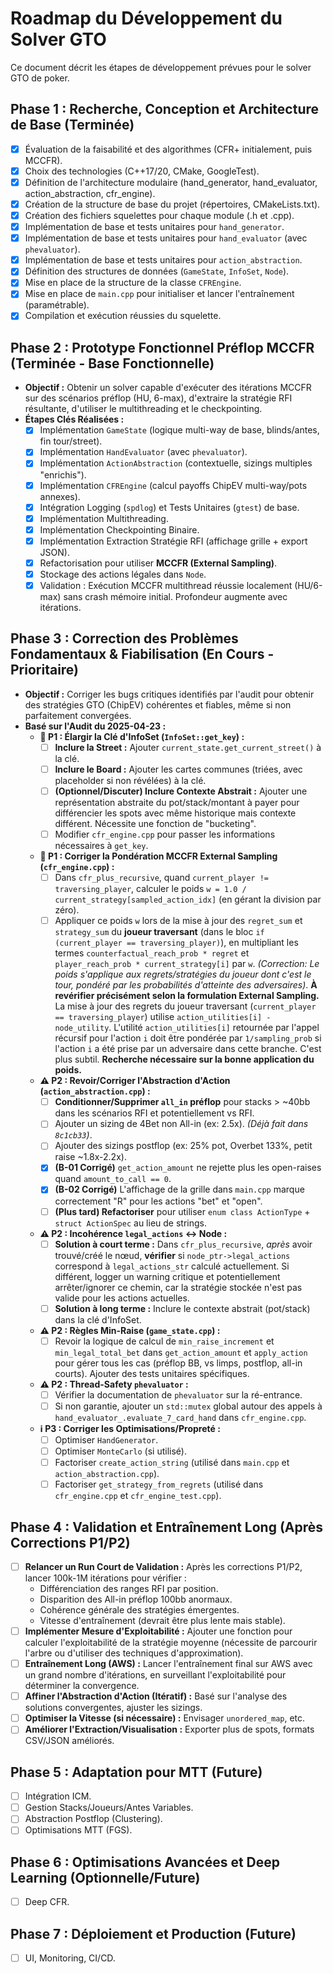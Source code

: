 # Roadmap du Développement du Solver GTO

Ce document décrit les étapes de développement prévues pour le solver GTO de poker.

## Phase 1 : Recherche, Conception et Architecture de Base (Terminée)

*   [x] Évaluation de la faisabilité et des algorithmes (CFR+ initialement, puis MCCFR).
*   [x] Choix des technologies (C++17/20, CMake, GoogleTest).
*   [x] Définition de l'architecture modulaire (hand\_generator, hand\_evaluator, action\_abstraction, cfr\_engine).
*   [x] Création de la structure de base du projet (répertoires, CMakeLists.txt).
*   [x] Création des fichiers squelettes pour chaque module (.h et .cpp).
*   [x] Implémentation de base et tests unitaires pour `hand_generator`.
*   [x] Implémentation de base et tests unitaires pour `hand_evaluator` (avec `phevaluator`).
*   [x] Implémentation de base et tests unitaires pour `action_abstraction`.
*   [x] Définition des structures de données (`GameState`, `InfoSet`, `Node`).
*   [x] Mise en place de la structure de la classe `CFREngine`.
*   [x] Mise en place de `main.cpp` pour initialiser et lancer l'entraînement (paramétrable).
*   [x] Compilation et exécution réussies du squelette.

## Phase 2 : Prototype Fonctionnel Préflop MCCFR (Terminée - Base Fonctionnelle)

*   **Objectif :** Obtenir un solver capable d'exécuter des itérations MCCFR sur des scénarios préflop (HU, 6-max), d'extraire la stratégie RFI résultante, d'utiliser le multithreading et le checkpointing.
*   **Étapes Clés Réalisées :**
    *   [x] Implémentation `GameState` (logique multi-way de base, blinds/antes, fin tour/street).
    *   [x] Implémentation `HandEvaluator` (avec `phevaluator`).
    *   [x] Implémentation `ActionAbstraction` (contextuelle, sizings multiples "enrichis").
    *   [x] Implémentation `CFREngine` (calcul payoffs ChipEV multi-way/pots annexes).
    *   [x] Intégration Logging (`spdlog`) et Tests Unitaires (`gtest`) de base.
    *   [x] Implémentation Multithreading.
    *   [x] Implémentation Checkpointing Binaire.
    *   [x] Implémentation Extraction Stratégie RFI (affichage grille + export JSON).
    *   [x] Refactorisation pour utiliser **MCCFR (External Sampling)**.
    *   [x] Stockage des actions légales dans `Node`.
    *   [x] Validation : Exécution MCCFR multithread réussie localement (HU/6-max) sans crash mémoire initial. Profondeur augmente avec itérations.

## Phase 3 : Correction des Problèmes Fondamentaux & Fiabilisation (En Cours - Prioritaire)

*   **Objectif :** Corriger les bugs critiques identifiés par l'audit pour obtenir des stratégies GTO (ChipEV) cohérentes et fiables, même si non parfaitement convergées.
*   **Basé sur l'Audit du 2025-04-23 :**
    *   **🚨 P1 : Élargir la Clé d'InfoSet (`InfoSet::get_key`) :**
        *   [ ] **Inclure la Street :** Ajouter `current_state.get_current_street()` à la clé.
        *   [ ] **Inclure le Board :** Ajouter les cartes communes (triées, avec placeholder si non révélées) à la clé.
        *   [ ] **(Optionnel/Discuter) Inclure Contexte Abstrait :** Ajouter une représentation abstraite du pot/stack/montant à payer pour différencier les spots avec même historique mais contexte différent. Nécessite une fonction de "bucketing".
        *   [ ] Modifier `cfr_engine.cpp` pour passer les informations nécessaires à `get_key`.
    *   **🚨 P1 : Corriger la Pondération MCCFR External Sampling (`cfr_engine.cpp`) :**
        *   [ ] Dans `cfr_plus_recursive`, quand `current_player != traversing_player`, calculer le poids `w = 1.0 / current_strategy[sampled_action_idx]` (en gérant la division par zéro).
        *   [ ] Appliquer ce poids `w` lors de la mise à jour des `regret_sum` et `strategy_sum` du **joueur traversant** (dans le bloc `if (current_player == traversing_player)`), en multipliant les termes `counterfactual_reach_prob * regret` et `player_reach_prob * current_strategy[i]` par `w`. *(Correction: Le poids s'applique aux regrets/stratégies du joueur dont c'est le tour, pondéré par les probabilités d'atteinte des adversaires)*. **À revérifier précisément selon la formulation External Sampling.** La mise à jour des regrets du joueur traversant (`current_player == traversing_player`) utilise `action_utilities[i] - node_utility`. L'utilité `action_utilities[i]` retournée par l'appel récursif pour l'action `i` doit être pondérée par `1/sampling_prob` si l'action `i` a été prise par un adversaire dans cette branche. C'est plus subtil. **Recherche nécessaire sur la bonne application du poids.**
    *   **⚠️ P2 : Revoir/Corriger l'Abstraction d'Action (`action_abstraction.cpp`) :**
        *   [ ] **Conditionner/Supprimer `all_in` préflop** pour stacks > ~40bb dans les scénarios RFI et potentiellement vs RFI.
        *   [ ] Ajouter un sizing de 4Bet non All-in (ex: 2.5x). *(Déjà fait dans `8c1cb33`)*.
        *   [ ] Ajouter des sizings postflop (ex: 25% pot, Overbet 133%, petit raise ~1.8x-2.2x).
        *   [x] **(B-01 Corrigé)** `get_action_amount` ne rejette plus les open-raises quand `amount_to_call == 0`.
        *   [x] **(B-02 Corrigé)** L'affichage de la grille dans `main.cpp` marque correctement "R" pour les actions "bet" et "open".
        *   [ ] **(Plus tard) Refactoriser** pour utiliser `enum class ActionType` + `struct ActionSpec` au lieu de strings.
    *   **⚠️ P2 : Incohérence `legal_actions` ↔ Node :**
        *   [ ] **Solution à court terme :** Dans `cfr_plus_recursive`, *après* avoir trouvé/créé le nœud, **vérifier** si `node_ptr->legal_actions` correspond à `legal_actions_str` calculé actuellement. Si différent, logger un warning critique et potentiellement arrêter/ignorer ce chemin, car la stratégie stockée n'est pas valide pour les actions actuelles.
        *   [ ] **Solution à long terme :** Inclure le contexte abstrait (pot/stack) dans la clé d'InfoSet.
    *   **⚠️ P2 : Règles Min-Raise (`game_state.cpp`) :**
        *   [ ] Revoir la logique de calcul de `min_raise_increment` et `min_legal_total_bet` dans `get_action_amount` et `apply_action` pour gérer tous les cas (préflop BB, vs limps, postflop, all-in courts). Ajouter des tests unitaires spécifiques.
    *   **⚠️ P2 : Thread-Safety `phevaluator` :**
        *   [ ] Vérifier la documentation de `phevaluator` sur la ré-entrance.
        *   [ ] Si non garantie, ajouter un `std::mutex` global autour des appels à `hand_evaluator_.evaluate_7_card_hand` dans `cfr_engine.cpp`.
    *   **ℹ️ P3 : Corriger les Optimisations/Propreté :**
        *   [ ] Optimiser `HandGenerator`.
        *   [ ] Optimiser `MonteCarlo` (si utilisé).
        *   [ ] Factoriser `create_action_string` (utilisé dans `main.cpp` et `action_abstraction.cpp`).
        *   [ ] Factoriser `get_strategy_from_regrets` (utilisé dans `cfr_engine.cpp` et `cfr_engine_test.cpp`).

## Phase 4 : Validation et Entraînement Long (Après Corrections P1/P2)

*   [ ] **Relancer un Run Court de Validation :** Après les corrections P1/P2, lancer 100k-1M itérations pour vérifier :
    *   Différenciation des ranges RFI par position.
    *   Disparition des All-in préflop 100bb anormaux.
    *   Cohérence générale des stratégies émergentes.
    *   Vitesse d'entraînement (devrait être plus lente mais stable).
*   [ ] **Implémenter Mesure d'Exploitabilité :** Ajouter une fonction pour calculer l'exploitabilité de la stratégie moyenne (nécessite de parcourir l'arbre ou d'utiliser des techniques d'approximation).
*   [ ] **Entraînement Long (AWS) :** Lancer l'entraînement final sur AWS avec un grand nombre d'itérations, en surveillant l'exploitabilité pour déterminer la convergence.
*   [ ] **Affiner l'Abstraction d'Action (Itératif) :** Basé sur l'analyse des solutions convergentes, ajuster les sizings.
*   [ ] **Optimiser la Vitesse (si nécessaire) :** Envisager `unordered_map`, etc.
*   [ ] **Améliorer l'Extraction/Visualisation :** Exporter plus de spots, formats CSV/JSON améliorés.

## Phase 5 : Adaptation pour MTT (Future)

*   [ ] Intégration ICM.
*   [ ] Gestion Stacks/Joueurs/Antes Variables.
*   [ ] Abstraction Postflop (Clustering).
*   [ ] Optimisations MTT (FGS).

## Phase 6 : Optimisations Avancées et Deep Learning (Optionnelle/Future)

*   [ ] Deep CFR.

## Phase 7 : Déploiement et Production (Future)

*   [ ] UI, Monitoring, CI/CD.
